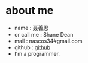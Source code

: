 # about me

- name : 聂善思
- or call me : Shane Dean
- mail : nascos34#gmail.com
- github : [github](http://github.com/ShaneDean)
- I'm a programmer. 
